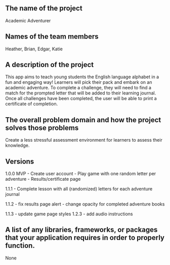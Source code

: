 ## The name of the project
Academic Adventurer

## Names of the team members
Heather, Brian, Edgar, Katie

## A description of the project
This app aims to teach young students the English language alphabet in a fun and engaging way! Learners will pick their pack and embark on an academic adventure. To complete a challenge, they will need to find a match for the prompted letter that will be added to their learning journal. Once all challenges have been completed, the user will be able to print a certificate of completion. 

## The overall problem domain and how the project solves those problems
Create a less stressful assessment environment for learners to assess their knowledge. 

## Versions
1.0.0 MVP
    - Create user account 
    - Play game with one random letter per adventure 
    - Results/certificate page 

1.1.1 
    - Complete lesson with all (randomized) letters for each adventure journal

1.1.2 
    - fix results page alert 
    - change opacity for completed adventure books 

1.1.3
    - update game page styles
1.2.3
    - add audio instructions

## A list of any libraries, frameworks, or packages that your application requires in order to properly function.
None

